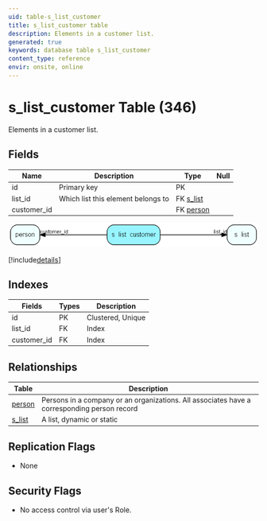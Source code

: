 ```yaml
---
uid: table-s_list_customer
title: s_list_customer table
description: Elements in a customer list.
generated: true
keywords: database table s_list_customer
content_type: reference
envir: onsite, online
---
```


# s\_list\_customer Table (346)

Elements in a customer list.

## Fields

| Name | Description | Type | Null |
|------|-------------|------|:----:|
|id|Primary key|PK| |
|list\_id|Which list this element belongs to|FK [s_list](s-list.md)| |
|customer\_id||FK [person](person.md)| |


![s_list_customer table relationship diagram](./media/s_list_customer.png)

[!include[details](./includes/s-list-customer.md)]

## Indexes

| Fields | Types | Description |
|--------|-------|-------------|
|id |PK |Clustered, Unique |
|list\_id |FK |Index |
|customer\_id |FK |Index |

## Relationships

| Table|  Description |
|------|-------------|
|[person](person.md)  |Persons in a company or an organizations. All associates have a corresponding person record |
|[s\_list](s-list.md)  |A list, dynamic or static |


## Replication Flags

* None

## Security Flags

* No access control via user's Role.

